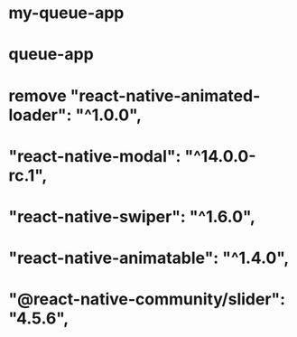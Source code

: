 # my-queue-app
# queue-app
# remove "react-native-animated-loader": "^1.0.0",
# "react-native-modal": "^14.0.0-rc.1",
#   "react-native-swiper": "^1.6.0",
# "react-native-animatable": "^1.4.0",
#   "@react-native-community/slider": "4.5.6",
